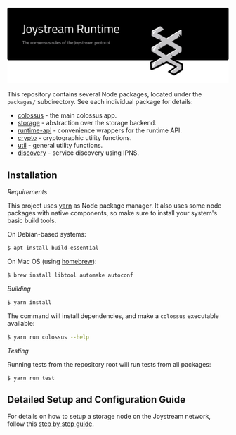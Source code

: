 ![Storage Nodes for Joystream](./banner.svg)

This repository contains several Node packages, located under the `packages/`
subdirectory. See each individual package for details:

* [colossus](./packages/colossus/README.md) - the main colossus app.
* [storage](./packages/storage/README.md) - abstraction over the storage backend.
* [runtime-api](./packages/runtime-api/README.md) - convenience wrappers for the runtime API.
* [crypto](./packages/crypto/README.md) - cryptographic utility functions.
* [util](./packages/util/README.md) - general utility functions.
* [discovery](./packages/discovery/README.md) - service discovery using IPNS.

Installation
------------

*Requirements*

This project uses [yarn](https://yarnpkg.com/) as Node package manager. It also
uses some node packages with native components, so make sure to install your
system's basic build tools.

On Debian-based systems:

```bash
$ apt install build-essential
```

On Mac OS (using [homebrew](https://brew.sh/)):

```bash
$ brew install libtool automake autoconf
```

*Building*

```bash
$ yarn install
```

The command will install dependencies, and make a `colossus` executable available:

```bash
$ yarn run colossus --help
```

*Testing*

Running tests from the repository root will run tests from all packages:

```
$ yarn run test
```


## Detailed Setup and Configuration Guide
For details on how to setup a storage node on the Joystream network, follow this [step by step guide](https://github.com/Joystream/helpdesk/tree/master/roles/storage-providers).
